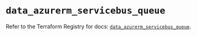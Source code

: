 # `data_azurerm_servicebus_queue`

Refer to the Terraform Registry for docs: [`data_azurerm_servicebus_queue`](https://registry.terraform.io/providers/hashicorp/azurerm/4.3.0/docs/data-sources/servicebus_queue).
